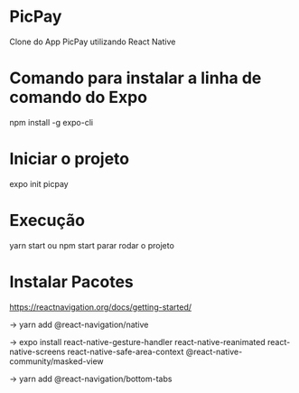 # PicPay
 Clone do App PicPay utilizando React Native

# Comando para instalar a linha de comando do Expo
 npm install -g expo-cli

 # Iniciar o projeto
 expo init picpay

# Execução
 yarn start ou npm start parar rodar o projeto

# Instalar Pacotes
https://reactnavigation.org/docs/getting-started/

-> yarn add @react-navigation/native

-> expo install react-native-gesture-handler react-native-reanimated    react-native-screens react-native-safe-area-context @react-native-community/masked-view

-> yarn add @react-navigation/bottom-tabs